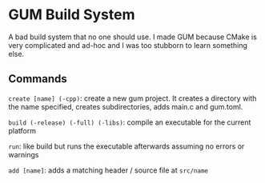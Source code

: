 # GUM Build System
A bad build system that no one should use.
I made GUM because CMake is very complicated and ad-hoc and I was too stubborn to learn something else.

## Commands
`create [name] (-cpp)`: create a new gum project. It creates a directory with the name specified, creates subdirectories, adds main.c and gum.toml.

`build (-release) (-full) (-libs)`: compile an executable for the current platform

`run`: like build but runs the executable afterwards assuming no errors or warnings

`add [name]`: adds a matching header / source file at `src/name`